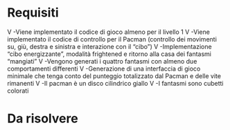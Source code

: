 # Requisiti
V -Viene implementato il codice di gioco almeno per il livello 1
V -Viene implementato il codice di controllo per il Pacman (controllo dei movimenti su,
giù, destra e sinistra e interazione con il “cibo”)
V -Implementazione “cibo energizzante”, modalità frightened e ritorno alla casa dei
fantasmi “mangiati”
V -Vengono generati i quattro fantasmi con almeno due comportamenti differenti
V -Generazione di una interfaccia di gioco minimale che tenga conto del punteggio
totalizzato dal Pacman e delle vite rimanenti
V -Il pacman è un disco cilindrico giallo
V -I fantasmi sono cubetti colorati

# Da risolvere
